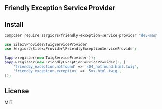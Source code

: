 Friendly Exception Service Provider
-----------------------------------

Install
-------
```bash
composer require sergiors/friendly-exception-service-provider "dev-master"
```

```php
use Silex\Provider\TwigServiceProvider;
use Sergiors\Silex\Provider\FriendlyExceptionServiceProvider;

$app->register(new TwigServiceProvider());
$app->register(new FriendlyExceptionServiceProvider(), [
    'friendly_exception.notfound' => '404_notfound.html.twig',
    'friendly_exception.exception' => '5xx.html.twig',
]);
```

License
-------
MIT